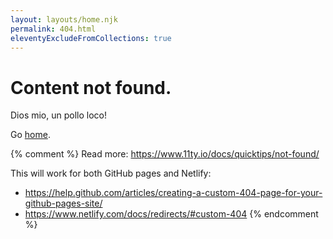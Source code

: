 ```yaml
---
layout: layouts/home.njk
permalink: 404.html
eleventyExcludeFromCollections: true
---
```

# Content not found.

Dios mio, un pollo loco!

Go <a href="{{ '/' | url }}">home</a>.

{% comment %}
Read more: https://www.11ty.io/docs/quicktips/not-found/

This will work for both GitHub pages and Netlify:

* https://help.github.com/articles/creating-a-custom-404-page-for-your-github-pages-site/
* https://www.netlify.com/docs/redirects/#custom-404
{% endcomment %}
